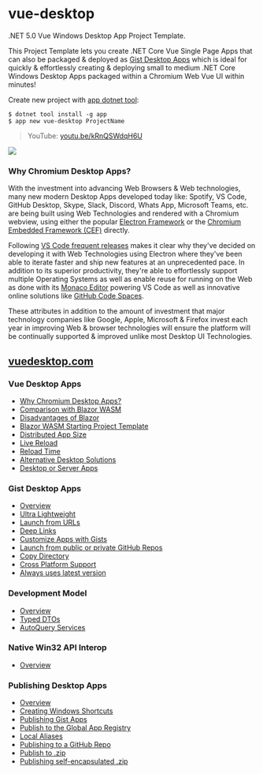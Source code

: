 # vue-desktop

.NET 5.0 Vue Windows Desktop App Project Template.

This Project Template lets you create .NET Core Vue Single Page Apps that can also be packaged & 
deployed as [Gist Desktop Apps](https://sharpscript.net/sharp-apps/gist-desktop-apps) which is 
ideal for quickly & effortlessly creating & deploying small to medium .NET Core Windows Desktop Apps 
packaged within a Chromium Web Vue UI within minutes!

Create new project with [app dotnet tool](https://docs.servicestack.net/netcore-windows-desktop):

    $ dotnet tool install -g app
    $ app new vue-desktop ProjectName

> YouTube: [youtu.be/kRnQSWdqH6U](https://youtu.be/kRnQSWdqH6U)

[![](https://raw.githubusercontent.com/ServiceStack/docs/master/docs/images/app/vue-desktop/vuedesktop-screenshot.png)](https://youtu.be/kRnQSWdqH6U)

### Why Chromium Desktop Apps?

With the investment into advancing Web Browsers & Web technologies, many new modern Desktop Apps developed today like: 
Spotify, VS Code, GitHub Desktop, Skype, Slack, Discord, Whats App, Microsoft Teams, etc.
are being built using Web Technologies and rendered with a Chromium webview, using either the popular [Electron Framework](https://www.electronjs.org/) 
or the [Chromium Embedded Framework (CEF)](http://opensource.spotify.com/cefbuilds/index.html) directly.

Following [VS Code frequent releases](https://code.visualstudio.com/updates/) makes it clear why they've decided on 
developing it with Web Technologies using Electron where they've been able to iterate faster and ship new features at 
an unprecedented pace. In addition to its superior productivity, they're able to effortlessly support multiple Operating Systems
as well as enable reuse for running on the Web as done with its [Monaco Editor](https://microsoft.github.io/monaco-editor/)
powering VS Code as well as innovative online solutions like [GitHub Code Spaces](https://github.com/features/codespaces).

These attributes in addition to the amount of investment that major technology companies like Google, Apple, Microsoft & 
Firefox invest each year in improving Web & browser technologies will ensure the platform will be continually supported
& improved unlike most Desktop UI Technologies. 


## [vuedesktop.com](https://www.vuedesktop.com)

### Vue Desktop Apps

- [Why Chromium Desktop Apps?](https://www.vuedesktop.com/#why-chromium-desktop-apps)
- [Comparison with Blazor WASM](https://www.vuedesktop.com/#comparison-with-blazor-wasm)
- [Disadvantages of Blazor](https://www.vuedesktop.com/#disadvantages-of-blazor)
- [Blazor WASM Starting Project Template](#blazor-wasm-starting-project-template)
- [Distributed App Size](https://www.vuedesktop.com/#distributed-app-size)
- [Live Reload](https://www.vuedesktop.com/#live-reload)
- [Reload Time](https://www.vuedesktop.com/#reload-time)
- [Alternative Desktop Solutions](https://www.vuedesktop.com/#alternative-modern-desktop-solutions)
- [Desktop or Server Apps](https://www.vuedesktop.com/#desktop-or-server-deployments)

### Gist Desktop Apps

- [Overview](https://www.vuedesktop.com/gist-desktop-apps)
- [Ultra Lightweight](https://www.vuedesktop.com/gist-desktop-apps#ultra-lightweight-desktop-apps)
- [Launch from URLs](https://www.vuedesktop.com/gist-desktop-apps#launch-desktop-apps-from-urls)
- [Deep Links](https://www.vuedesktop.com/gist-desktop-apps#deep-links)
- [Customize Apps with Gists](https://www.vuedesktop.com/gist-desktop-apps#create-customized-apps-by-mixing-in-gists)
- [Launch from public or private GitHub Repos](https://www.vuedesktop.com/gist-desktop-apps#launch-from-public-or-private-github-repos)
- [Copy Directory](https://www.vuedesktop.com/gist-desktop-apps#copy-directory)
- [Cross Platform Support](https://www.vuedesktop.com/gist-desktop-apps#cross-platform-support)
- [Always uses latest version](https://www.vuedesktop.com/gist-desktop-apps#always-uses-latest-version)

### Development Model

- [Overview](https://www.vuedesktop.com/development-model)
- [Typed DTOs](https://www.vuedesktop.com/development-model#typed-dtos)
- [AutoQuery Services](https://www.vuedesktop.com/development-model#autoquery-services)

### Native Win32 API Interop

- [Overview](https://www.vuedesktop.com/native-win32-interop)

### Publishing Desktop Apps

- [Overview](https://www.vuedesktop.com/publishing-desktop-apps)
- [Creating Windows Shortcuts](https://www.vuedesktop.com/publishing-desktop-apps#creating-windows-shortcuts)
- [Publishing Gist Apps](https://www.vuedesktop.com/publishing-desktop-apps#publishing-gist-apps)
- [Publish to the Global App Registry](https://www.vuedesktop.com/publishing-desktop-apps#publish-to-the-global-app-registry)
- [Local Aliases](https://www.vuedesktop.com/publishing-desktop-apps#local-aliases)
- [Publishing to a GitHub Repo](https://www.vuedesktop.com/publishing-desktop-apps#publishing-to-a-github-repo)
- [Publish to .zip](https://www.vuedesktop.com/publishing-desktop-apps#publish-to-zip)
- [Publishing self-encapsulated .zip](https://www.vuedesktop.com/publishing-desktop-apps#publishing-self-encapsulated-zip)
